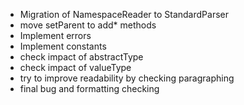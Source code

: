 - Migration of NamespaceReader to StandardParser
- move setParent to add* methods
- Implement errors
- Implement constants
- check impact of abstractType
- check impact of valueType
- try to improve readability by checking paragraphing
- final bug and formatting checking
